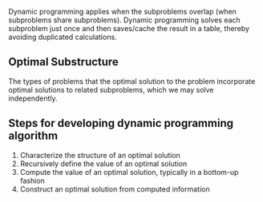 Dynamic programming applies when the subproblems overlap (when subproblems share subproblems).
Dynamic programming solves each subproblem just once and then saves/cache the result in a table, thereby avoiding duplicated calculations.

## Optimal Substructure
The types of problems that the optimal solution to the problem incorporate optimal solutions to related subproblems, which we may solve independently.

## Steps for developing dynamic programming algorithm
1. Characterize the structure of an optimal solution
2. Recursively define the value of an optimal solution
3. Compute the value of an optimal solution, typically in a bottom-up fashion
4. Construct an optimal solution from computed information
